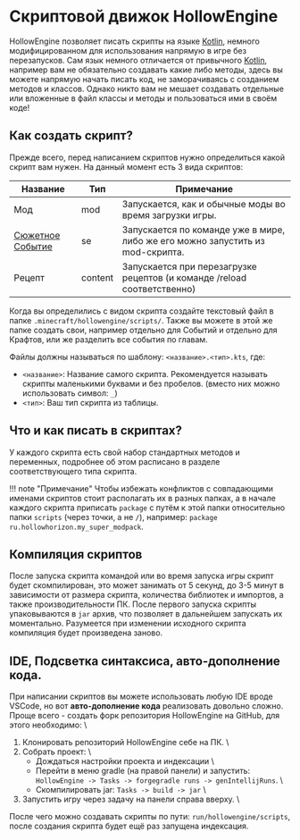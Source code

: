 # Скриптовой движок HollowEngine

HollowEngine позволяет писать скрипты на языке [Kotlin](https://kotlinlang.org/), немного модифицированном для использования напрямую в игре без перезапусков. Сам язык немного отличается от привычного [Kotlin](https://kotlinlang.org/), например вам не обязательно создавать какие либо методы, здесь вы можете напрямую начать писать код, не заморачиваясь с созданием методов и классов. Однако никто вам не мешает создавать отдельные или вложенные в файл классы и методы и пользоваться ими в своём коде!

## Как создать скрипт?

Прежде всего, перед написанием скриптов нужно определиться какой скрипт вам нужен. На данный момент есть 3 вида скриптов:


| Название | Тип | Примечание |
| --- |--- | --- |
| Мод | mod | Запускается, как и обычные моды во время загрузки игры. |
| [Сюжетное Событие](story_events.md) | se | Запускается по команде уже в мире, либо же его можно запустить из mod-скрипта. |
| Рецепт | content | Запускается при перезагрузке рецептов (и команде /reload соответственно) |

Когда вы определились с видом скрипта создайте текстовый файл в папке `.minecraft/hollowengine/scripts/`. Также вы можете в этой же папке создать свои, например отдельно для Событий и отдельно для Крафтов, или же разделить все события по главам.

Файлы должны называться по шаблону: `<название>.<тип>.kts`, где: 
- `<название>`: Название самого скрипта. Рекомендуется называть скрипты маленькими буквами и без пробелов. (вместо них можно использовать символ: `_`)
- `<тип>`: Ваш тип скрипта из таблицы.

## Что и как писать в скриптах?

У каждого скрипта есть свой набор стандартных методов и переменных, подробнее об этом расписано в разделе соответствующего типа скрипта.

!!! note "Примечание"
    Чтобы избежать конфликтов с совпадающими именами скриптов стоит располагать их в разных папках, а в начале каждого скрипта приписать `package` с путём к этой папки относительно папки `scripts` (через точки, а не `/`), например: `package ru.hollowhorizon.my_super_modpack`.

## Компиляция скриптов

После запуска скрипта командой или во время запуска игры скрипт будет скомпилирован, это может занимать от 5 секунд, до 3-5 минут в зависимости от размера скрипта, количества библиотек и импортов, а также производительности ПК. После первого запуска скрипты упаковываются в `jar` архив, что позволяет в дальнейшем запускать их моментально. Разумеется при изменении исходного скрипта компиляция будет произведена заново.

## IDE, Подсветка синтаксиса, авто-дополнение кода.

При написании скриптов вы можете использовать любую IDE вроде VSCode, но вот **авто-дополнение кода** реализовать довольно сложно.
Проще всего - создать форк репозитория HollowEngine на GitHub, для этого необходимо:  \
1. Клонировать репозиторий HollowEngine себе на ПК.  \
2. Собрать проект:  \
    - Дождаться настройки проекта и индексации  \
    - Перейти в меню gradle (на правой панели) и запустить: `HollowEngine -> Tasks -> forgegradle runs -> genIntellijRuns`.  \
    - Скомпилировать jar: `Tasks -> build -> jar`   \
3. Запустить игру через задачу на панели справа вверху.  \

После чего можно создавать скрипты по пути: `run/hollowengine/scripts`, после создания скрипта будет ещё раз запущена индексация.